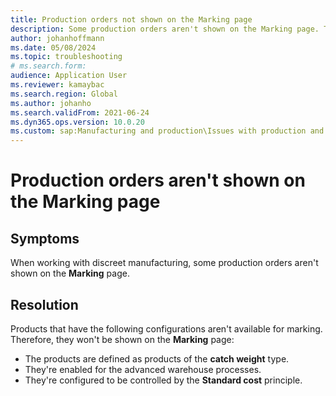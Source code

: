 ```yaml
--- 
title: Production orders not shown on the Marking page 
description: Some production orders aren't shown on the Marking page. This topic explains the three product configurations that aren't available for marking. 
author: johanhoffmann 
ms.date: 05/08/2024
ms.topic: troubleshooting 
# ms.search.form: 
audience: Application User 
ms.reviewer: kamaybac 
ms.search.region: Global 
ms.author: johanho 
ms.search.validFrom: 2021-06-24 
ms.dyn365.ops.version: 10.0.20 
ms.custom: sap:Manufacturing and production\Issues with production and batch orders
--- 
```


# Production orders aren't shown on the Marking page

## Symptoms

When working with discreet manufacturing, some production orders aren't shown on the **Marking** page.

## Resolution

Products that have the following configurations aren't available for marking. Therefore, they won't be shown on the **Marking** page:

- The products are defined as products of the **catch weight** type.
- They're enabled for the advanced warehouse processes.
- They're configured to be controlled by the **Standard cost** principle.
